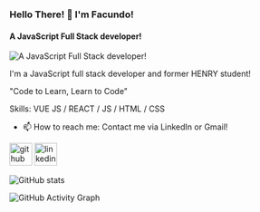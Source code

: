 ### Hello There! 👋 I'm Facundo!
#### A JavaScript Full Stack developer!
![A JavaScript Full Stack developer!](https://blog.soyhenry.com/content/images/2021/02/HEADER-BLOG-NEGRO-01.jpg)

I'm a JavaScript full stack developer and former HENRY student!

"Code to Learn, Learn to Code"

Skills: VUE JS / REACT / JS / HTML / CSS

- 📫 How to reach me:  Contact me via LinkedIn or Gmail! 


[<img src='https://cdn.jsdelivr.net/npm/simple-icons@3.0.1/icons/github.svg' alt='github' height='40'>](https://github.com/MazzeiFacundo)  [<img src='https://cdn.jsdelivr.net/npm/simple-icons@3.0.1/icons/linkedin.svg' alt='linkedin' height='40'>](https://www.linkedin.com/in/facundomazzei/)  

![GitHub stats](https://github-readme-stats.vercel.app/api?username=MazzeiFacundo&show_icons=true&count_private=true)  

![GitHub Activity Graph](https://activity-graph.herokuapp.com/graph?username=MazzeiFacundo)  


